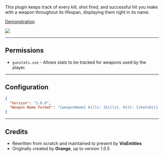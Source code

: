 This plugin keeps track of every kill, shot fired, and successful hit you make with a weapon throughout its lifespan, displaying them right in its name.

[Demonstration](https://youtu.be/JdCRLoBEd9E)

![](https://i.ibb.co/Qp48Jk9/Group-1056.png)

-------------

## Permissions

- `gunstats.use` - Allows stats to be tracked for weapons used by the player.

-----------------

## Configuration

```json
{
  "Version": "2.0.0",
  "Weapon Name Format": "{weaponName} Kills: {kills}, Hits: {shotsHit}, Shots: {shotsFired}"
}
```

--------------

## Credits

*  Rewritten from scratch and maintained to present by **VisEntities**
*  Originally created by **Orange**, up to version 1.0.5